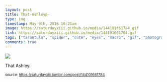 ```yaml
---
layout: post
title: That-Ashleyp-
type: img
timestamp: May 9th, 2016 10:21am
image: https://saturdayxiii.github.io/media/144101661784.gif
link: https://saturdayxiii.github.io/media/144101661784.gif
tags: ["tarantula", "spider", "cute", "eyes", "macro", "gif", "photography"]
comments: true
---
```

<img src="https://saturdayxiii.github.io/media/144101661784.gif"/>

That Ashley.
 
  
<small>source: https://saturdayxiii.tumblr.com/post/144101661784</small>